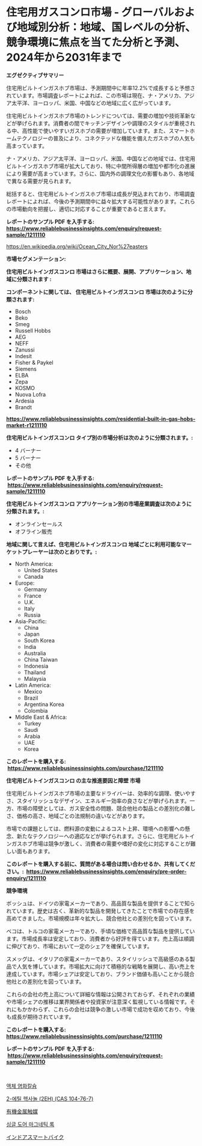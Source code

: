 <p><h1>住宅用ガスコンロ市場 - グローバルおよび地域別分析：地域、国レベルの分析、競争環境に焦点を当てた分析と予測、2024年から2031年まで</h1></p><p><strong>エグゼクティブサマリー</strong></p>
<p><p>住宅用ビルトインガスホブ市場は、予測期間中に年率12.2%で成長すると予想されています。市場調査レポートによれば、この市場は現在、ナ・アメリカ、アジア太平洋、ヨーロッパ、米国、中国などの地域に広く広がっています。</p><p>住宅用ビルトインガスホブ市場のトレンドについては、需要の増加や技術革新などが挙げられます。消費者の間でキッチンデザインや調理のスタイルが重視される中、高性能で使いやすいガスホブの需要が増加しています。また、スマートホームテクノロジーの普及により、コネクテッドな機能を備えたガスホブの人気も高まっています。</p><p>ナ・アメリカ、アジア太平洋、ヨーロッパ、米国、中国などの地域では、住宅用ビルトインガスホブ市場が拡大しており、特に中間所得層の増加や都市化の進展により需要が高まっています。さらに、国内外の調理文化の影響もあり、各地域で異なる需要が見られます。</p><p>総括すると、住宅用ビルトインガスホブ市場は成長が見込まれており、市場調査レポートによれば、今後の予測期間中に益々拡大する可能性があります。これらの市場動向を把握し、適切に対応することが重要であると言えます。</p></p>
<p><strong>レポートのサンプル PDF を入手する: <a href="https://www.reliablebusinessinsights.com/enquiry/request-sample/1211110">https://www.reliablebusinessinsights.com/enquiry/request-sample/1211110</a></strong></p>
<p><a href="https://en.wikipedia.org/wiki/Ocean_City_Nor%27easters">https://en.wikipedia.org/wiki/Ocean_City_Nor%27easters</a></p>
<p><strong>市場セグメンテーション:</strong></p>
<p><strong> 住宅用ビルトインガスコンロ 市場はさらに概要、展開、アプリケーション、地域に分類されます :</strong></p>
<p><strong>コンポーネントに関しては、 住宅用ビルトインガスコンロ 市場は次のように分類されます: &nbsp;</strong></p>
<p><ul><li>Bosch</li><li>Beko</li><li>Smeg</li><li>Russell Hobbs</li><li>AEG</li><li>NEFF</li><li>Zanussi</li><li>Indesit</li><li>Fisher & Paykel</li><li>Siemens</li><li>ELBA</li><li>Zepa</li><li>KOSMO</li><li>Nuova Lofra</li><li>Ardesia</li><li>Brandt</li></ul></p>
<p><strong><a href="https://www.reliablebusinessinsights.com/residential-built-in-gas-hobs-market-r1211110">https://www.reliablebusinessinsights.com/residential-built-in-gas-hobs-market-r1211110</a></strong></p>
<p><strong> 住宅用ビルトインガスコンロ タイプ別の市場分析は次のように分類されます。:</strong></p>
<p><ul><li>4 バーナー</li><li>5 バーナー</li><li>その他</li></ul></p>
<p><strong>レポートのサンプル PDF を入手する: &nbsp;<a href="https://www.reliablebusinessinsights.com/enquiry/request-sample/1211110">https://www.reliablebusinessinsights.com/enquiry/request-sample/1211110</a></strong></p>
<p><strong> 住宅用ビルトインガスコンロ アプリケーション別の市場産業調査は次のように分類されます。:</strong></p>
<p><ul><li>オンラインセールス</li><li>オフライン販売</li></ul></p>
<p><strong>地域に関して言えば、住宅用ビルトインガスコンロ 地域ごとに利用可能なマーケットプレーヤーは次のとおりです。:</strong></p>
<p><ul>
    <li>
        North America:
        <ul>
            <li>United States</li>
            <li>Canada</li>
        </ul>
    </li>
    <li>
        Europe:
        <ul>
            <li>Germany</li>
            <li>France</li>
            <li>U.K.</li>
            <li>Italy</li>
            <li>Russia</li>
        </ul>
    </li>
    <li>
        Asia-Pacific:
        <ul>
            <li>China</li>
            <li>Japan</li>
            <li>South Korea</li>
            <li>India</li>
            <li>Australia</li>
            <li>China Taiwan</li>
            <li>Indonesia</li>
            <li>Thailand</li>
            <li>Malaysia</li>
        </ul>
    </li>
    <li>
        Latin America:
        <ul>
            <li>Mexico</li>
            <li>Brazil</li>
            <li>Argentina Korea</li>
            <li>Colombia</li>
        </ul>
    </li>
    <li>
        Middle East & Africa:
        <ul>
            <li>Turkey</li>
            <li>Saudi</li>
            <li>Arabia</li>
            <li>UAE</li>
            <li>Korea</li>
        </ul>
    </li>
    </ul></p>
<p><strong>このレポートを購入する: &nbsp;<a href="https://www.reliablebusinessinsights.com/purchase/1211110">https://www.reliablebusinessinsights.com/purchase/1211110</a></strong></p>
<p><strong>住宅用ビルトインガスコンロ の主な推進要因と障壁 市場</strong></p>
<p><p>住宅用ビルトインガスホブ市場の主要なドライバーは、効率的な調理、使いやすさ、スタイリッシュなデザイン、エネルギー効率の良さなどが挙げられます。一方、市場の障壁としては、ガス安全性の問題、競合他社の製品との差別化の難しさ、価格の高さ、地域ごとの法規制の違いなどがあります。</p><p>市場での課題としては、燃料源の変動によるコスト上昇、環境への影響への懸念、新たなテクノロジーへの適応などが挙げられます。さらに、住宅用ビルトインガスホブ市場は競争が激しく、消費者の需要や嗜好の変化に対応することが難しい面もあります。</p></p>
<p><strong>このレポートを購入する前に、質問がある場合は問い合わせるか、共有してください。:&nbsp; <a href="https://www.reliablebusinessinsights.com/enquiry/pre-order-enquiry/1211110">https://www.reliablebusinessinsights.com/enquiry/pre-order-enquiry/1211110</a></strong></p>
<p><strong>競争環境</strong></p>
<p><p>ボッシュは、ドイツの家電メーカーであり、高品質な製品を提供することで知られています。歴史は古く、革新的な製品を開発してきたことで市場での存在感を高めてきました。市場規模は年々拡大し、競合他社との差別化を図っています。</p><p>ベコは、トルコの家電メーカーであり、手頃な価格で高品質な製品を提供しています。市場成長率は安定しており、消費者から好評を得ています。売上高は順調に伸びており、市場において一定のシェアを確保しています。</p><p>スメッグは、イタリアの家電メーカーであり、スタイリッシュで高級感のある製品で人気を博しています。市場拡大に向けて積極的な戦略を展開し、高い売上を達成しています。市場シェアは安定しており、ブランド価値も高いことから競合他社との差別化を図っています。</p><p>これらの会社の売上高について詳細な情報は公開されておらず、それぞれの業績や市場シェアの推移は業界関係者や投資家が注意深く監視している情報です。それにもかかわらず、これらの会社は競争の激しい市場で成功を収めており、今後も成長が期待されています。</p></p>
<p><strong>このレポートを購入する: &nbsp; <a href="https://www.reliablebusinessinsights.com/purchase/1211110">https://www.reliablebusinessinsights.com/purchase/1211110</a></strong></p>
<p><strong>レポートのサンプル PDF を入手する: &nbsp;<a href="https://www.reliablebusinessinsights.com/enquiry/request-sample/1211110">https://www.reliablebusinessinsights.com/enquiry/request-sample/1211110</a></strong><strong></strong></p>
<p>&nbsp;</p>
<p><p><a href="https://github.com/brainlyez1/Market-Research-Report-List-1/blob/main/8069710159511.md">액체 염화칼슘</a></p><p><a href="https://github.com/garnett961902/Market-Research-Report-List-2/blob/main/7708198159510.md">2-에틸 헥사놀 (2EH) (CAS 104-76-7)</a></p><p><a href="https://github.com/MosesSpinka1914/Market-Research-Report-List-2/blob/main/4196465149792.md">有機金属触媒</a></p><p><a href="https://medium.com/@alexemumu2022/%EA%B8%80%EB%A1%9C%EB%B2%8C-%EC%8B%B1%EA%B8%80-%EB%8F%84%EC%96%B4-%EC%9E%90%EC%84%9D-%EC%9E%A0%EA%B8%88%EC%9E%A5%EC%B9%98-%EC%8B%9C%EC%9E%A5-%EB%B2%94%EC%9C%84%EC%99%80-2024%EB%85%84%EB%B6%80%ED%84%B0-2031%EB%85%84%EA%B9%8C%EC%A7%80-%EC%98%88%EC%83%81%EB%90%9C-%EB%B9%A0%EB%A5%B4%EA%B2%8C-%EC%84%B1%EC%9E%A5%ED%95%98%EB%8A%94-cagr%EC%9D%98-%EA%B9%8A%EC%9D%80-%EB%B6%84%EC%84%9D-28e6dcbaa196">싱글 도어 마그네틱 록</a></p><p><a href="https://github.com/RudyBoyer2017/Market-Research-Report-List-1/blob/main/8587994149793.md">インドアスマートバイク</a></p></p>